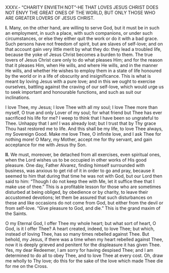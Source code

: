 
XXXV.- “CHARITY ENVIETH NOT”-HE THAT LOVES JESUS CHRIST DOES NOT ENVY THE GREAT ONES OF THE WORLD, BUT ONLY THOSE WHO ARE GREATER LOVERS OF JESUS CHRIST.

**I\.** Many, on the other hand, are willing to serve God, but it must be in such an employment, in such a place, with such companions, or under such circumstances, or else they either quit the work or do it with a bad grace. Such persons have not freedom of spirit, but are slaves of self-love; and on that account gain very little merit by what they do: they lead a troubled life, because the yoke of Jesus Christ becomes a burden to them. The true lovers of Jesus Christ care only to do what pleases Him; and for the reason that it pleases Him, when He wills, and where He wills, and in the manner He wills, and whether He wishes to employ them in a state of life honoured by the world or in a life of obscurity and insignificance. This is what is meant by loving Jesus with a pure love; and in this we ought to exercise ourselves, battling against the craving of our self-love, which would urge us to seek important and honourable functions, and such as suit our inclinations.

I love Thee, my Jesus; I love Thee with all my soul; I love Thee more than myself, O true and only Lover of my soul; for what friend but Thee has ever sacrificed his life for me? I weep to think that I have been so ungrateful to Thee. Unhappy that I am! I was already lost; but I trust that by Thy grace Thou hast restored me to life. And this shall be my life, to love Thee always, my Sovereign Good. Make me love Thee, O infinite love, and I ask Thee for nothing more! O Mary, my Mother, accept me for thy servant, and gain acceptance for me with Jesus thy Son.

**II\.** We must, moreover, be detached from all exercises, even spiritual ones, when the Lord wishes us to be occupied in other works of His good pleasure. One day, Father Alvarez, finding himself surrounded with business, was anxious to get rid of it in order to go and pray, because it seemed to him that during that time he was not with God, but our Lord then said to him: “Though I do not keep thee with Me, let it suffice thee that I make use of thee.” This is a profitable lesson for those who are sometimes disturbed at being obliged, by obedience or by charity, to leave their accustomed devotions; let them be assured that such disturbances on these and like occasions do not come from God, but either from the devil or from self-love. “Give pleasure to God, and die.” This is the grand maxim of the Saints.

O my Eternal God, I offer Thee my whole heart; but what sort of heart, O God, is it I offer Thee? A heart created, indeed, to love Thee; but which, instead of loving Thee, has so many times rebelled against Thee. But behold, my Jesus, if there was a time when my heart rebelled against Thee, now it is deeply grieved and penitent for the displeasure it has given Thee. Yes, my dear Redeemer, I am sorry for having despised Thee; and I am determined to do all to obey Thee, and to love Thee at every cost. Oh, draw me wholly to Thy love; do this for the sake of the love which made Thee die for me on the Cross.


